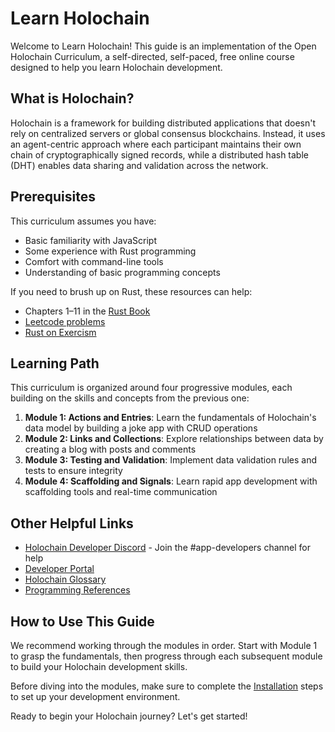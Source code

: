 # Learn Holochain

Welcome to Learn Holochain! This guide is an implementation of the Open Holochain Curriculum, a self-directed, self-paced, free online course designed to help you learn Holochain development.

## What is Holochain?

Holochain is a framework for building distributed applications that doesn't rely on centralized servers or global consensus blockchains. Instead, it uses an agent-centric approach where each participant maintains their own chain of cryptographically signed records, while a distributed hash table (DHT) enables data sharing and validation across the network.

## Prerequisites

This curriculum assumes you have:
- Basic familiarity with JavaScript
- Some experience with Rust programming
- Comfort with command-line tools
- Understanding of basic programming concepts

If you need to brush up on Rust, these resources can help:
- Chapters 1–11 in the [Rust Book](https://doc.rust-lang.org/book/)
- [Leetcode problems](https://leetcode.com/problemset/all/)
- [Rust on Exercism](https://exercism.org/tracks/rust)

## Learning Path

This curriculum is organized around four progressive modules, each building on the skills and concepts from the previous one:

1. **Module 1: Actions and Entries**: Learn the fundamentals of Holochain's data model by building a joke app with CRUD operations
2. **Module 2: Links and Collections**: Explore relationships between data by creating a blog with posts and comments
3. **Module 3: Testing and Validation**: Implement data validation rules and tests to ensure integrity
4. **Module 4: Scaffolding and Signals**: Learn rapid app development with scaffolding tools and real-time communication

## Other Helpful Links

- [Holochain Developer Discord](https://discord.gg/k55DS5dmPH) - Join the #app-developers channel for help
- [Developer Portal](https://developer.holochain.org)
- [Holochain Glossary](https://developer.holochain.org/references/glossary/)
- [Programming References](https://developer.holochain.org/references/)

## How to Use This Guide

We recommend working through the modules in order. Start with Module 1 to grasp the fundamentals, then progress through each subsequent module to build your Holochain development skills.

Before diving into the modules, make sure to complete the [Installation](installation.md) steps to set up your development environment.

Ready to begin your Holochain journey? Let's get started!